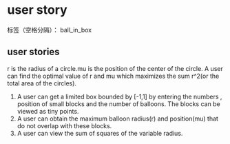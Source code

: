 ﻿# user story

标签（空格分隔）： ball_in_box

## user stories
r is the radius of a circle.mu is the position of the center of the circle.
A user can find the optimal value of r and mu which maximizes the sum r^2(or the total area of the circles). 

 1. A user can get a limited box bounded by [-1,1] by entering the numbers , position of small blocks and the number of balloons.
    The blocks can be viewed as tiny points.
 2. A user can obtain the maximum balloon radius(r) and position(mu)  that do not overlap with these blocks.
 3. A user can view the sum of squares of the variable radius.

